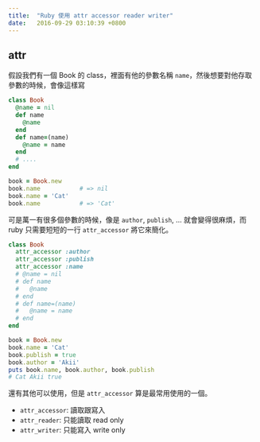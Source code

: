 ```yaml
---
title:  "Ruby 使用 attr accessor reader writer"
date:   2016-09-29 03:10:39 +0800
---
```


## attr

假設我們有一個 Book 的 class，裡面有他的參數名稱 `name`，然後想要對他存取參數的時候，會像這樣寫

```ruby
class Book
  @name = nil
  def name
    @name
  end
  def name=(name)
    @name = name
  end
  # ....
end

book = Book.new
book.name           # => nil
book.name = 'Cat'
book.name           # => 'Cat'
```

<!--excerpt-->

可是萬一有很多個參數的時候，像是 `author`, `publish`, ... 就會變得很麻煩，而 ruby 只需要短短的一行 `attr_accessor` 將它來簡化。

```ruby
class Book
  attr_accessor :author
  attr_accessor :publish
  attr_accessor :name
  # @name = nil
  # def name
  #   @name
  # end
  # def name=(name)
  #   @name = name
  # end
end

book = Book.new
book.name = 'Cat'
book.publish = true
book.author = 'Akii'
puts book.name, book.author, book.publish
# Cat Akii true
```

還有其他可以使用，但是 `attr_accessor` 算是最常用使用的一個。

- `attr_accessor`: 讀取跟寫入
- `attr_reader`: 只能讀取 read only
- `attr_writer`: 只能寫入 write only
